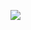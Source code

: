 [![](https://mermaid.ink/img/pako:eNqNkj1PAzEMhv9KlOkqrgMbyoZATHxJZYIw-BJzF3FJTolTqar637mvlqgqpVns2I-j17G3XHmNXHDVQoz3BuoAVjrWnzHC3hAs206R4SyZA4uCrSgYV-fxCiI-egVkvDuVVx5U83yy-IqB1q8tbDAU3WgEm64Lwdbe6BwNaP0aL6VjqiIZSoTFr7vnSxYJAp1_AOkOOgLjCjXZM3CN9GCw1Th3E4vFnv74PAJfEn39w-6ky2cxJS-bhku2GvoyjvJw56P5a0AmztoFq7xvEdyR4hUB4W2cKge1-RsHrePGSH4tOVsuB-em92bpgjUQM2wC8vz8x9LxklsMFozut3NsWXJq0KLkonc1hG_Jpdv1HCTyq41TXFBIWPLgU91w8QVt7G-p073sebUPUdSGfHial38wJe_AvXu_Z3Y_SsT3xg?type=png)](https://mermaid.live/edit#pako:eNqNkj1PAzEMhv9KlOkqrgMbyoZATHxJZYIw-BJzF3FJTolTqar637mvlqgqpVns2I-j17G3XHmNXHDVQoz3BuoAVjrWnzHC3hAs206R4SyZA4uCrSgYV-fxCiI-egVkvDuVVx5U83yy-IqB1q8tbDAU3WgEm64Lwdbe6BwNaP0aL6VjqiIZSoTFr7vnSxYJAp1_AOkOOgLjCjXZM3CN9GCw1Th3E4vFnv74PAJfEn39w-6ky2cxJS-bhku2GvoyjvJw56P5a0AmztoFq7xvEdyR4hUB4W2cKge1-RsHrePGSH4tOVsuB-em92bpgjUQM2wC8vz8x9LxklsMFozut3NsWXJq0KLkonc1hG_Jpdv1HCTyq41TXFBIWPLgU91w8QVt7G-p073sebUPUdSGfHial38wJe_AvXu_Z3Y_SsT3xg)